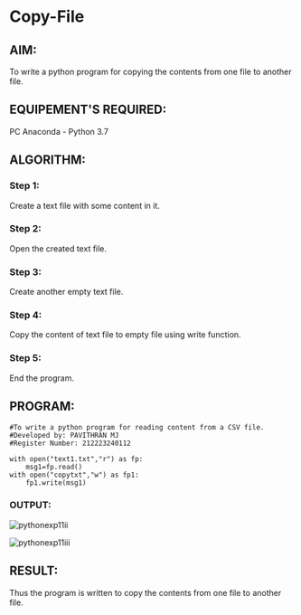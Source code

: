 # Copy-File
## AIM:
To write a python program for copying the contents from one file to another file.
## EQUIPEMENT'S REQUIRED: 
PC 
Anaconda - Python 3.7
## ALGORITHM: 
### Step 1:

Create a text file with some content in it.

### Step 2: 

Open the created text file.
 
### Step 3: 

Create another empty text file.

### Step 4:  

Copy the content of text file to empty file using write function.

### Step 5: 

End the program.



## PROGRAM:

```
#To write a python program for reading content from a CSV file.
#Developed by: PAVITHRAN MJ
#Register Number: 212223240112

with open("text1.txt","r") as fp:
    msg1=fp.read()
with open("copytxt","w") as fp1:
    fp1.write(msg1)

```

### OUTPUT:



![pythonexp11ii](https://github.com/Mohammed-Saajid/Copy-File/assets/141727149/44f59c76-7b2f-405a-a9fc-95d5afeab2a2)

![pythonexp11iii](https://github.com/Mohammed-Saajid/Copy-File/assets/141727149/d25ad1e7-5772-4432-ba1f-1a934a8b7aa3)

## RESULT:
Thus the program is written to copy the contents from one file to another file.
